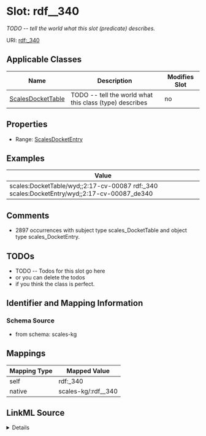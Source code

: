 

# Slot: rdf__340


_TODO -- tell the world what this slot (predicate) describes._





URI: [rdf:_340](http://www.w3.org/1999/02/22-rdf-syntax-ns#_340)



<!-- no inheritance hierarchy -->





## Applicable Classes

| Name | Description | Modifies Slot |
| --- | --- | --- |
| [ScalesDocketTable](../classes/ScalesDocketTable.md) | TODO -- tell the world what this class (type) describes |  no  |







## Properties

* Range: [ScalesDocketEntry](../classes/ScalesDocketEntry.md)






## Examples

| Value |
| --- |
| scales:DocketTable/wyd;;2:17-cv-00087 rdf:_340 scales:DocketEntry/wyd;;2:17-cv-00087_de340 |

## Comments

* 2897 occurrences with subject type scales_DocketTable and object type scales_DocketEntry.

## TODOs

* TODO -- Todos for this slot go here
* or you can delete the todos
* if you think the class is perfect.

## Identifier and Mapping Information







### Schema Source


* from schema: scales-kg




## Mappings

| Mapping Type | Mapped Value |
| ---  | ---  |
| self | rdf:_340 |
| native | scales-kg/:rdf__340 |




## LinkML Source

<details>
```yaml
name: rdf__340
description: TODO -- tell the world what this slot (predicate) describes.
todos:
- TODO -- Todos for this slot go here
- or you can delete the todos
- if you think the class is perfect.
comments:
- 2897 occurrences with subject type scales_DocketTable and object type scales_DocketEntry.
examples:
- value: scales:DocketTable/wyd;;2:17-cv-00087 rdf:_340 scales:DocketEntry/wyd;;2:17-cv-00087_de340
from_schema: scales-kg
rank: 1000
slot_uri: rdf:_340
alias: rdf__340
domain_of:
- scales_DocketTable
range: scales_DocketEntry

```
</details>